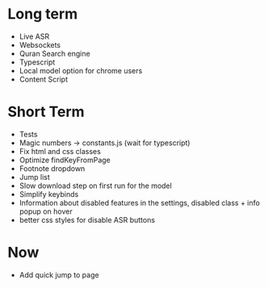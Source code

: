 # Long term
- Live ASR
- Websockets
- Quran Search engine
- Typescript
- Local model option for chrome users 
- Content Script

# Short Term
- Tests
- Magic numbers -> constants.js (wait for typescript)
- Fix html and css classes
- Optimize findKeyFromPage
- Footnote dropdown
- Jump list
- Slow download step on first run for the model 
- Simplify keybinds
- Information about disabled features in the settings, disabled class + info popup on hover
- better css styles for disable ASR buttons

# Now
- Add quick jump to page 
